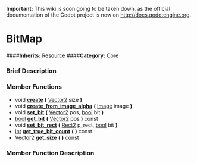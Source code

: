 **Important:** This wiki is soon going to be taken down, as the official documentation of the Godot project is now on http://docs.godotengine.org.

#  BitMap  
####**Inherits:** [Resource](class_resource)
####**Category:** Core

###  Brief Description  


###  Member Functions 
  * void  **[create](#create)**  **(** [Vector2](class_vector2) size  **)**
  * void  **[create&#95;from&#95;image&#95;alpha](#create_from_image_alpha)**  **(** [Image](class_image) image  **)**
  * void  **[set&#95;bit](#set_bit)**  **(** [Vector2](class_vector2) pos, [bool](class_bool) bit  **)**
  * [bool](class_bool)  **[get&#95;bit](#get_bit)**  **(** [Vector2](class_vector2) pos  **)** const
  * void  **[set&#95;bit&#95;rect](#set_bit_rect)**  **(** [Rect2](class_rect2) p_rect, [bool](class_bool) bit  **)**
  * [int](class_int)  **[get&#95;true&#95;bit&#95;count](#get_true_bit_count)**  **(** **)** const
  * [Vector2](class_vector2)  **[get&#95;size](#get_size)**  **(** **)** const

###  Member Function Description  
